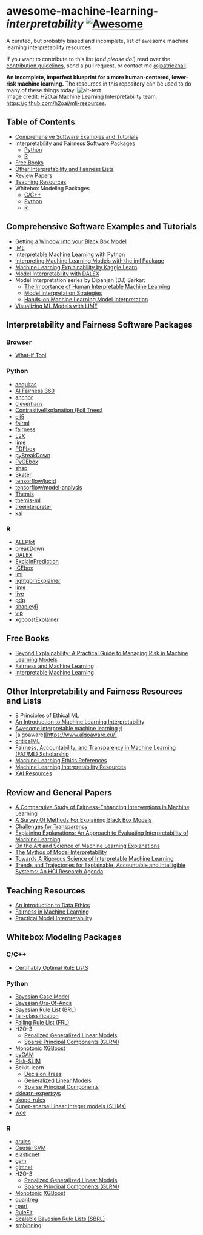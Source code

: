 # awesome-machine-learning-*interpretability* [![Awesome](https://cdn.rawgit.com/sindresorhus/awesome/d7305f38d29fed78fa85652e3a63e154dd8e8829/media/badge.svg)](https://github.com/sindresorhus/awesome)

A curated, but probably biased and incomplete, list of awesome machine learning interpretability resources.

If you want to contribute to this list (*and please do!*) read over the [contribution guidelines](contributing.md), send a pull request, or contact me [@jpatrickhall](https://twitter.com/jpatrickhall).

**An incomplete, imperfect blueprint for a more human-centered, lower-risk machine learning.** The resources in this repository can be used to do many of these things today.
![alt-text](https://github.com/h2oai/mli-resources/blob/master/blueprint.png)
</br>Image credit: H2O.ai Machine Learning Interpretability team, https://github.com/h2oai/mli-resources.


## Table of Contents

* [Comprehensive Software Examples and Tutorials](https://github.com/jphall663/awesome-machine-learning-interpretability#comprehensive-software-examples-and-tutorials)
* Interpretability and Fairness Software Packages
  * [Python](https://github.com/jphall663/awesome-machine-learning-interpretability#python)
  * [R](https://github.com/jphall663/awesome-machine-learning-interpretability#r)
* [Free Books](https://github.com/jphall663/awesome-machine-learning-interpretability#free-books)
* [Other Interpretability and Fairness Lists](https://github.com/jphall663/awesome-machine-learning-interpretability#other-interpretability-and-fairness-lists)
* [Review Papers](https://github.com/jphall663/awesome-machine-learning-interpretability#review-papers)
* [Teaching Resources](https://github.com/jphall663/awesome-machine-learning-interpretability#teaching-resources)
* Whitebox Modeling Packages
  * [C/C++](https://github.com/jphall663/awesome-machine-learning-interpretability#cc)
  * [Python](https://github.com/jphall663/awesome-machine-learning-interpretability#python-1)
  * [R](https://github.com/jphall663/awesome-machine-learning-interpretability#r-1)

## Comprehensive Software Examples and Tutorials

* [Getting a Window into your Black Box Model](http://projects.rajivshah.com/inter/ReasonCode_NFL.html)
* [IML](https://mybinder.org/v2/gh/christophM/iml/master?filepath=./notebooks/tutorial-intro.ipynb)
* [Interpretable Machine Learning with Python](https://github.com/jphall663/interpretable_machine_learning_with_python)
* [Interpreting Machine Learning Models with the iml Package](http://uc-r.github.io/iml-pkg)
* [Machine Learning Explainability by Kaggle Learn](https://www.kaggle.com/learn/machine-learning-explainability)
* [Model Interpretability with DALEX](http://uc-r.github.io/dalex)
* Model Interpretation series by Dipanjan (DJ) Sarkar:
  * [The Importance of Human Interpretable Machine Learning](https://towardsdatascience.com/human-interpretable-machine-learning-part-1-the-need-and-importance-of-model-interpretation-2ed758f5f476)
  * [Model Interpretation Strategies](https://towardsdatascience.com/explainable-artificial-intelligence-part-2-model-interpretation-strategies-75d4afa6b739)
  * [Hands-on Machine Learning Model Interpretation](https://towardsdatascience.com/explainable-artificial-intelligence-part-3-hands-on-machine-learning-model-interpretation-e8ebe5afc608)
* [Visualizing ML Models with LIME](http://uc-r.github.io/lime)

## Interpretability and Fairness Software Packages

### Browser

* [What-if Tool](https://pair-code.github.io/what-if-tool/index.html#about)

### Python

* [aequitas](https://github.com/dssg/aequitas)
* [AI Fairness 360](http://aif360.mybluemix.net)
* [anchor](https://github.com/marcotcr/anchor)
* [cleverhans](https://github.com/tensorflow/cleverhans)
* [ContrastiveExplanation (Foil Trees)](https://github.com/MarcelRobeer/ContrastiveExplanation)
* [eli5](https://github.com/TeamHG-Memex/eli5)
* [fairml](https://github.com/adebayoj/fairml)
* [fairness](https://github.com/algofairness/fairness-comparison)
* [L2X](https://github.com/Jianbo-Lab/L2X)
* [lime](https://github.com/marcotcr/lime)
* [PDPbox](https://github.com/SauceCat/PDPbox)
* [pyBreakDown](https://github.com/MI2DataLab/pyBreakDown)
* [PyCEbox](https://github.com/AustinRochford/PyCEbox)
* [shap](https://github.com/slundberg/shap)
* [Skater](https://github.com/datascienceinc/Skater)
* [tensorflow/lucid](https://github.com/tensorflow/lucid)
* [tensorflow/model-analysis](https://github.com/tensorflow/model-analysis)
* [Themis](https://github.com/LASER-UMASS/Themis)
* [themis-ml](https://github.com/cosmicBboy/themis-ml)
* [treeinterpreter](https://github.com/andosa/treeinterpreter)
* [xai](https://github.com/EthicalML/xai)

### R

* [ALEPlot](https://cran.r-project.org/web/packages/ALEPlot/index.html)
* [breakDown](https://pbiecek.github.io/breakDown/index.html)
* [DALEX](https://github.com/pbiecek/DALEX)
* [ExplainPrediction](https://github.com/rmarko/ExplainPrediction)
* [ICEbox](https://cran.r-project.org/web/packages/ICEbox/index.html)
* [iml](https://github.com/christophM/iml)
* [lightgbmExplainer](https://github.com/lantanacamara/lightgbmExplainer)
* [lime](https://github.com/thomasp85/lime)
* [live](https://cran.r-project.org/web/packages/live/index.html)
* [pdp](https://bgreenwell.github.io/pdp/index.html)
* [shapleyR](https://github.com/redichh/ShapleyR)
* [vip](https://github.com/koalaverse/vip)
* [xgboostExplainer](https://github.com/AppliedDataSciencePartners/xgboostExplainer)

## Free Books

* [Beyond Explainability: A Practical Guide to Managing Risk in Machine Learning Models](https://www.immuta.com/beyond/)
* [Fairness and Machine Learning](http://fairmlbook.org/)
* [Interpretable Machine Learning](https://christophm.github.io/interpretable-ml-book/)

## Other Interpretability and Fairness Resources and Lists

* [8 Principles of Ethical ML](https://ethical.institute/principles.html)
* [An Introduction to Machine Learning Interpretability](https://pages.dataiku.com/oreilly-introduction-to-machine-learning-interpretability)
* [Awesome interpretable machine learning](https://github.com/lopusz/awesome-interpretable-machine-learning) ;)
* [algoaware][https://www.algoaware.eu/]
* [criticalML](https://github.com/rockita/criticalML)
* [Fairness, Accountability, and Transparency in Machine Learning (FAT/ML) Scholarship](https://www.fatml.org/resources/relevant-scholarship)
* [Machine Learning Ethics References](https://github.com/radames/Machine-Learning-Ethics-References)
* [Machine Learning Interpretability Resources](https://github.com/h2oai/mli-resources)
* [XAI Resources](https://github.com/pbiecek/xai_resources)

## Review and General Papers

* [A Comparative Study of Fairness-Enhancing Interventions in Machine Learning](https://arxiv.org/pdf/1802.04422.pdf)
* [A Survey Of Methods For Explaining Black Box Models](https://arxiv.org/pdf/1802.01933.pdf)
* [Challenges for Transparency](https://arxiv.org/pdf/1708.01870.pdf)
* [Explaining Explanations: An Approach to Evaluating Interpretability of Machine Learning](https://arxiv.org/pdf/1806.00069.pdf)
* [On the Art and Science of Machine Learning Explanations](https://arxiv.org/pdf/1810.02909.pdf)
* [The Mythos of Model Interpretability](https://arxiv.org/pdf/1606.03490.pdf)
* [Towards A Rigorous Science of Interpretable Machine Learning](https://arxiv.org/pdf/1702.08608.pdf)
* [Trends and Trajectories for Explainable, Accountable and Intelligible Systems: An HCI Research Agenda](https://dl.acm.org/citation.cfm?id=3174156)


## Teaching Resources

* [An Introduction to Data Ethics](https://www.scu.edu/ethics/focus-areas/technology-ethics/resources/an-introduction-to-data-ethics/)
* [Fairness in Machine Learning](https://fairmlclass.github.io/)
* [Practical Model Interpretability](https://github.com/jphall663/GWU_data_mining/blob/master/10_model_interpretability/10_model_interpretability.md)

## Whitebox Modeling Packages

### C/C++

* [Certifiably Optimal RulE ListS](https://github.com/nlarusstone/corels)

### Python

* [Bayesian Case Model](https://users.cs.duke.edu/~cynthia/code/BCM.zip)
* [Bayesian Ors-Of-Ands](https://github.com/wangtongada/BOA)
* [Bayesian Rule List (BRL)](https://users.cs.duke.edu/~cynthia/code/BRL_supplement_code.zip)
* [fair-classification](https://github.com/mbilalzafar/fair-classification)
* [Falling Rule List (FRL)](https://users.cs.duke.edu/~cynthia/code/falling_rule_list.zip)
* H2O-3
  * [Penalized Generalized Linear Models](http://docs.h2o.ai/h2o/latest-stable/h2o-py/docs/modeling.html#h2ogeneralizedlinearestimator)
  * [Sparse Principal Components (GLRM)](http://docs.h2o.ai/h2o/latest-stable/h2o-py/docs/modeling.html#h2ogeneralizedlowrankestimator)
* [Monotonic](http://xgboost.readthedocs.io/en/latest/tutorials/monotonic.html) [XGBoost](http://xgboost.readthedocs.io/en/latest/)
* [pyGAM](https://github.com/dswah/pyGAM)
* [Risk-SLIM](https://github.com/ustunb/risk-SLIM)
* Scikit-learn
  * [Decision Trees](http://scikit-learn.org/stable/modules/tree.html)
  * [Generalized Linear Models](http://scikit-learn.org/stable/modules/linear_model.html)
  * [Sparse Principal Components](http://scikit-learn.org/stable/modules/decomposition.html#sparse-principal-components-analysis-sparsepca-and-minibatchsparsepca)
* [sklearn-expertsys](https://github.com/tmadl/sklearn-expertsys)
* [skope-rules](https://github.com/scikit-learn-contrib/skope-rules)
* [Super-sparse Linear Integer models (SLIMs)](https://github.com/ustunb/slim-python)
* [woe](https://github.com/boredbird/woe)

### R

* [arules](https://cran.r-project.org/web/packages/arules/index.html)
* [Causal SVM](https://github.com/shangtai/githubcausalsvm)
* [elasticnet](https://cran.r-project.org/web/packages/elasticnet/index.html)
* [gam](https://cran.r-project.org/web/packages/gam/index.html)
* [glmnet](https://cran.r-project.org/web/packages/glmnet/index.html)
* H2O-3
  * [Penalized Generalized Linear Models](http://docs.h2o.ai/h2o/latest-stable/h2o-r/docs/reference/h2o.glm.html)
  * [Sparse Principal Components (GLRM)](http://docs.h2o.ai/h2o/latest-stable/h2o-r/docs/reference/h2o.glrm.html)
* [Monotonic](http://xgboost.readthedocs.io/en/latest/tutorials/monotonic.html) [XGBoost](http://xgboost.readthedocs.io/en/latest/)
* [quantreg](https://cran.r-project.org/web/packages/quantreg/index.html)
* [rpart](https://cran.r-project.org/web/packages/rpart/index.html)
* [RuleFit](http://statweb.stanford.edu/~jhf/R_RuleFit.html)
* [Scalable Bayesian Rule Lists (SBRL)](https://users.cs.duke.edu/~cynthia/code/sbrl_1.0.tar.gz)
* [smbinning](https://cran.r-project.org/web/packages/smbinning/index.html)
